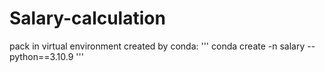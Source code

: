 # Salary-calculation

pack in virtual environment created by conda:
'''
conda create -n salary --python==3.10.9
'''

